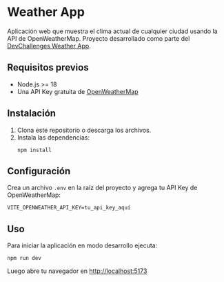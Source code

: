 # Weather App

Aplicación web que muestra el clima actual de cualquier ciudad usando la API de OpenWeatherMap. Proyecto desarrollado como parte del [DevChallenges Weather App](https://devchallenges.io/challenge/weather-app).

## Requisitos previos

- Node.js >= 18
- Una API Key gratuita de [OpenWeatherMap](https://openweathermap.org/api)

## Instalación

1. Clona este repositorio o descarga los archivos.
2. Instala las dependencias:
   ```
   npm install
   ```

## Configuración

Crea un archivo `.env` en la raíz del proyecto y agrega tu API Key de OpenWeatherMap:
```
VITE_OPENWEATHER_API_KEY=tu_api_key_aquí
```

## Uso

Para iniciar la aplicación en modo desarrollo ejecuta:
```
npm run dev
```
Luego abre tu navegador en [http://localhost:5173](http://localhost:5173)